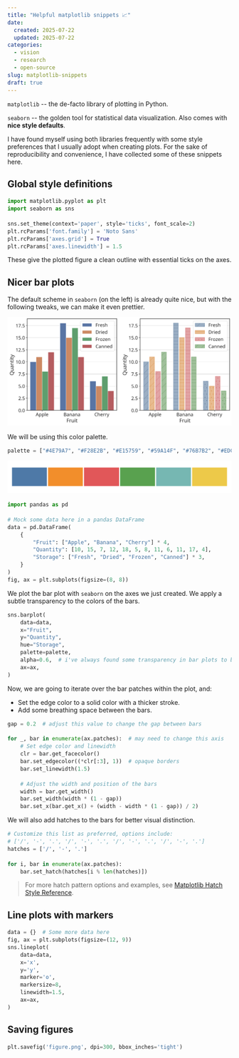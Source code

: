 ```yaml
---
title: "Helpful matplotlib snippets 📈"
date:
  created: 2025-07-22
  updated: 2025-07-22
categories:
  - vision
  - research
  - open-source
slug: matplotlib-snippets
draft: true
---
```


`matplotlib` -- the de-facto library of plotting in Python.

`seaborn` -- the golden tool for statistical data visualization. Also comes with **nice style defaults**.

I have found myself using both libraries frequently with some style preferences that I usually adopt when creating plots. For the sake of reproducibility and convenience, I have collected some of these snippets here.

<!-- more -->

## Global style definitions

```python
import matplotlib.pyplot as plt
import seaborn as sns

sns.set_theme(context='paper', style='ticks', font_scale=2)
plt.rcParams['font.family'] = 'Noto Sans'
plt.rcParams['axes.grid'] = True
plt.rcParams['axes.linewidth'] = 1.5
```

These give the plotted figure a clean outline with essential ticks on the axes.

## Nicer bar plots

The default scheme in `seaborn` (on the left) is already quite nice, but with the following tweaks, we can make it even prettier.

![bar-plot](../images/matplotlib-snippets/bar-plot.png)

We will be using this color palette.

```python
palette = ["#4E79A7", "#F28E2B", "#E15759", "#59A14F", "#76B7B2", "#EDC949"]
```

![palette](../images/matplotlib-snippets/palette.png)

```python
import pandas as pd

# Mock some data here in a pandas DataFrame
data = pd.DataFrame(
    {
        "Fruit": ["Apple", "Banana", "Cherry"] * 4,
        "Quantity": [10, 15, 7, 12, 18, 5, 8, 11, 6, 11, 17, 4],
        "Storage": ["Fresh", "Dried", "Frozen", "Canned"] * 3,
    }
)
fig, ax = plt.subplots(figsize=(8, 8))
```

We plot the bar plot with `seaborn` on the axes we just created. We apply a subtle transparency to the colors of the bars.

```python
sns.barplot(
    data=data,
    x="Fruit",
    y="Quantity",
    hue="Storage",
    palette=palette,
    alpha=0.6,  # i've always found some transparency in bar plots to be helpful
    ax=ax,
)
```

Now, we are going to iterate over the bar patches within the plot, and:

- Set the edge color to a solid color with a thicker stroke.
- Add some breathing space between the bars.

```python
gap = 0.2  # adjust this value to change the gap between bars

for _, bar in enumerate(ax.patches):  # may need to change this axis
    # Set edge color and linewidth
    clr = bar.get_facecolor()
    bar.set_edgecolor((*clr[:3], 1))  # opaque borders
    bar.set_linewidth(1.5)

    # Adjust the width and position of the bars
    width = bar.get_width()
    bar.set_width(width * (1 - gap))
    bar.set_x(bar.get_x() + (width - width * (1 - gap)) / 2)
```

We will also add hatches to the bars for better visual distinction.

```python
# Customize this list as preferred, options include:
# ['/', '-', '.', '/', '-', '.', '/', '-', '.', '/', '-', '.']
hatches = ['/', '-', '.']

for i, bar in enumerate(ax.patches):
    bar.set_hatch(hatches[i % len(hatches)])
```

> For more hatch pattern options and examples, see [Matplotlib Hatch Style Reference](https://matplotlib.org/stable/gallery/shapes_and_collections/hatch_style_reference.html).

## Line plots with markers

```python
data = {}  # Some more data here
fig, ax = plt.subplots(figsize=(12, 9))
sns.lineplot(
    data=data,
    x='x',
    y='y',
    marker='o',
    markersize=8,
    linewidth=1.5,
    ax=ax,
)
```

## Saving figures

```python
plt.savefig('figure.png', dpi=300, bbox_inches='tight')
```
